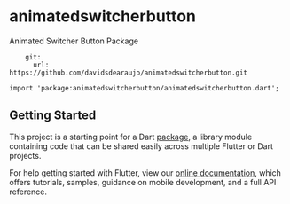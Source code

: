 # animatedswitcherbutton

Animated Switcher Button Package

```  animatedswitcherbutton:
    git:
      url: https://github.com/davidsdearaujo/animatedswitcherbutton.git
```

`import 'package:animatedswitcherbutton/animatedswitcherbutton.dart';`


## Getting Started

This project is a starting point for a Dart
[package](https://flutter.io/developing-packages/),
a library module containing code that can be shared easily across
multiple Flutter or Dart projects.

For help getting started with Flutter, view our 
[online documentation](https://flutter.io/docs), which offers tutorials, 
samples, guidance on mobile development, and a full API reference.
